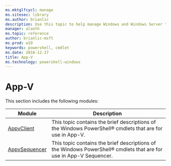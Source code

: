 ```yaml
---
ms.mktglfcycl: manage
ms.sitesec: library
ms.author: brianlic
description: Use this topic to help manage Windows and Windows Server technologies with Windows PowerShell.App-V Windows PowerShell modules
manager: alanth
ms.topic: reference
author: brianlic-msft
ms.prod: w10
keywords: powershell, cmdlet
ms.date: 2016-12-27
title: App-V
ms.technology: powershell-windows
---
```



# App-V

This section includes the following modules:

| Module | Description |
| - | - |
| [AppvClient](client/index.md) | This topic contains the brief descriptions of the Windows PowerShell® cmdlets that are for use in App-V. |
| [AppvSequencer](sequencer/index.md) | This topic contains the brief descriptions of the Windows PowerShell® cmdlets that are for use in App-V Sequencer.  |

